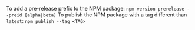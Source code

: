 To add a pre-release prefix to the NPM package:
`npm version prerelease --preid [alpha|beta]`
To publish the NPM package with a tag different than `latest`:
`npm publish --tag <TAG>`
